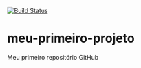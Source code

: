 [![Build Status](https://travis-ci.org/alexandrenilton/project_spring_travis.svg?branch=main)](https://travis-ci.org/alexandrenilton/project_spring_travis)
# meu-primeiro-projeto
Meu primeiro repositório GitHub
